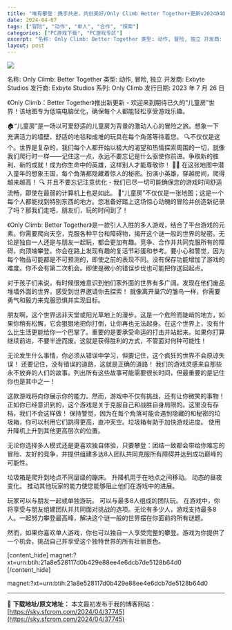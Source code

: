 ```yaml
---
title: "唯有攀登：携手共进，共创美好/Only Climb Better Together+更新v20240403+DLC儿童房 PC中文 19.46G"
date: 2024-04-07
tags: ["冒险", "动作", "单人", "合作", "探索"]
categories: ["PC游戏下载", "PC游戏专区"]
excerpt: "名称: Only Climb: Better Together 类型: 动作, 冒险, 独立 开发商: Exbyte Studios 发行商: Exbyte Studios 系列: Only Climb 发行日期: 2023 年 7 月 26 日 《Only Climb：Better Togethe&hellip;"
layout: post
---
```


<img class="game_header_image_full aligncenter" src="https://sky.sfcrom.com/wp-content/uploads/2024/04/20240407103403-cfa9e.jpeg" />

名称: Only Climb: Better Together
类型: 动作, 冒险, 独立
开发商: Exbyte Studios
发行商: Exbyte Studios
系列: Only Climb
发行日期: 2023 年 7 月 26 日

《Only Climb：Better Together》推出新更新 - 欢迎来到期待已久的“儿童房”世界！该地图专为低端电脑优化，确保每个人都能轻松享受游戏乐趣。

🏠“儿童房”是一场以可爱舒适的儿童房为背景的激动人心的冒险之旅。想象一下充满活力的墙壁、舒适的地毯和成堆的玩具在每个角落等待着您。
🔍不仅仅是这个。世界是复杂的，我们每个人都开始以极大的渴望和热情探索周围的一切，就像我们爬行时一样——记住这一点，永远不要忘记是什么驱使你前进。争取新的胜利、新的成就！成为你生命中的英雄，这样别人才能尊敬你！
👶🧸 在这张地图中潜入童年的想象王国，每个角落都隐藏着惊人的秘密。扮演小英雄，穿越房间，爬得越来越高！
🔍 并且不要忘记注意优化 - 我们已尽一切可能确保您的游戏时间舒适流畅，即使在最弱的计算机上也是如此。
🌈“儿童房”不仅仅是一张地图；这是一个每个人都能找到特别东西的地方。您准备好踏上这场惊心动魄的冒险并创造新纪录了吗？那我们走吧，朋友们，玩的时间到了！

《Only Climb: Better Together》是一款引人入胜的多人游戏，结合了平台游戏的元素。你需要爬向天空，克服各种平台和障碍物，揭开这个谜一般的世界的秘密。无论是独自一人还是与朋友一起玩，都会更加有趣。竞争、合作并共同克服所有的障碍，向顶端攀登。你会在路上发现有趣的复活节彩蛋和参考。要小心和警觉，因为每个物品可能都是不可预测的，即使之前的表现不同。没有保存功能增加了游戏的难度。你不会有第二次机会。即使是微小的错误步伐也可能把你送回起点。

对于孩子们来说，有时候很难意识到他们家外面的世界有多广阔。发现在他们废品堆墙外面的世界，感受到世界邀请你去探索！
就像离开巢穴的雏鸟一样，你需要勇气和毅力来克服恐惧并实现目标。

朋友啊，这个世界远非天堂或阳光草地上的漫步。这是一个危险而陡峭的地方，如果你稍有松懈，它会狠狠地把你打倒，让你再也无法起身。在这个世界上，没有什么比生活更能给你一个巴掌了。重要的是要承受命运的打击并站起来。如果你打算继续前进，不要半途而废。这就是获得胜利的方式，不管面对何种可能性！

无论发生什么事情，你必须从错误中学习，但要记住，这个疯狂的世界不会原谅失误！
还要记住，没有错误的道路，这就是正确的道路！
我们的游戏灵感来自那些永不放弃的人们的故事。列出所有这些故事可能需要很长时间，但最重要的是记住你也是其中之一！

这款游戏将向你展示你的能力。然而，游戏中不仅有挑战，还有让你微笑的事物！
正如你已经意识到的，这个游戏是关于克服自己和战胜自身局限的。这里没有存档，我们不会这样做！
保持警觉，因为在每个角落可能会遇到隐藏的和秘密的垃圾箱，你可以利用它们跳得更高，直冲天空。垃圾箱有助于加快游戏进度。
使用升降机上升到其他更高层次的位置。

无论你选择多人模式还是更喜欢独自体验，只要攀登：团结一致都会带给你难忘的冒险、友好的竞争，并提供组建多达8人团队共同克服所有障碍并达到成功巅峰的可能性。

垃圾箱是爬升到地点不同层级的蹦床。
升降机用于在地点之间移动。
动态的昼夜变化。
推动其他玩家的能力使您能够阻止他们在游戏中的进展。

玩家可以与朋友一起或单独游玩。
可以与最多8人组成的团队玩。
在游戏中，你将享受与朋友组建团队并共同面对挑战的选项。无论有多少人，游戏支持最多8人。一起努力攀登最高峰，解决这个谜一般的世界摆在你面前的所有谜题。

然而，如果你喜欢单人游戏，你也可以独自一人享受完整的攀登。游戏为你提供了一个机会，挑战自己并享受这个独特世界的所有壮丽景色。

[content_hide]
magnet:?xt=urn:btih:21a8e528117d0b429e88ee4e6dcb7de5128b64d0
[/content_hide]

<!--wechatfans start-->
magnet:?xt=urn:btih:21a8e528117d0b429e88ee4e6dcb7de5128b64d0
<!--wechatfans end-->

---
📖 **下载地址/原文地址：** 本文最初发布于我的博客网站：[https://sky.sfcrom.com/2024/04/37745](https://sky.sfcrom.com/2024/04/37745)
